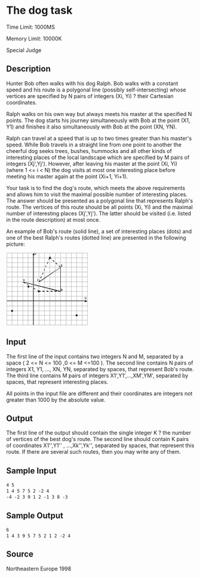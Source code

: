 # The dog task

Time Limit: 1000MS

Memory Limit: 10000K

Special Judge


## Description

Hunter Bob often walks with his dog Ralph. Bob walks with a constant speed and his route is a polygonal line (possibly self-intersecting) whose vertices are specified by N pairs of integers (Xi, Yi) ? their Cartesian coordinates.

Ralph walks on his own way but always meets his master at the specified N points. The dog starts his journey simultaneously with Bob at the point (X1, Y1) and finishes it also simultaneously with Bob at the point (XN, YN).

Ralph can travel at a speed that is up to two times greater than his master's speed. While Bob travels in a straight line from one point to another the cheerful dog seeks trees, bushes, hummocks and all other kinds of interesting places of the local landscape which are specified by M pairs of integers (Xj',Yj'). However, after leaving his master at the point (Xi, Yi) (where 1 <= i < N) the dog visits at most one interesting place before meeting his master again at the point (Xi+1, Yi+1).

Your task is to find the dog's route, which meets the above requirements and allows him to visit the maximal possible number of interesting places. The answer should be presented as a polygonal line that represents Ralph's route. The vertices of this route should be all points (Xi, Yi) and the maximal number of interesting places (Xj',Yj'). The latter should be visited (i.e. listed in the route description) at most once.

An example of Bob's route (solid line), a set of interesting places (dots) and one of the best Ralph's routes (dotted line) are presented in the following picture:

![](dog.gif)


## Input

The first line of the input contains two integers N and M, separated by a space ( 2 <= N <= 100 ,0 <= M <=100 ). The second line contains N pairs of integers X1, Y1, ..., XN, YN, separated by spaces, that represent Bob's route. The third line contains M pairs of integers X1',Y1',...,XM',YM', separated by spaces, that represent interesting places.

All points in the input file are different and their coordinates are integers not greater than 1000 by the absolute value.


## Output

The first line of the output should contain the single integer K ? the number of vertices of the best dog's route. The second line should contain K pairs of coordinates X1'',Y1'' , ...,Xk'',Yk'', separated by spaces, that represent this route. If there are several such routes, then you may write any of them.


## Sample Input

```
4 5
1 4 5 7 5 2 -2 4
-4 -2 3 9 1 2 -1 3 8 -3
```


## Sample Output

```
6
1 4 3 9 5 7 5 2 1 2 -2 4
```

## Source

Northeastern Europe 1998

